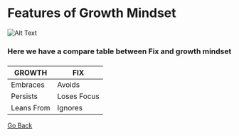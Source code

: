 
#   Features of Growth Mindset

![Alt Text](https://www.techtello.com/wp-content/uploads/2020/06/fixed-mindset-vs-growth-mindset-chart.png)
###
###  Here we have a compare table between Fix and growth mindset
###
 **GROWTH** | **FIX**
------------ | -------------
 Embraces | Avoids
 Persists | Loses Focus
 Leans From | Ignores
 
 [Go Back](README)
